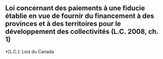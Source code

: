 ## Loi concernant des paiements à une fiducie établie en vue de fournir du financement à des provinces et à des territoires pour le développement des collectivités (L.C. 2008, ch. 1)
  *[L.C.]: Lois du Canada
